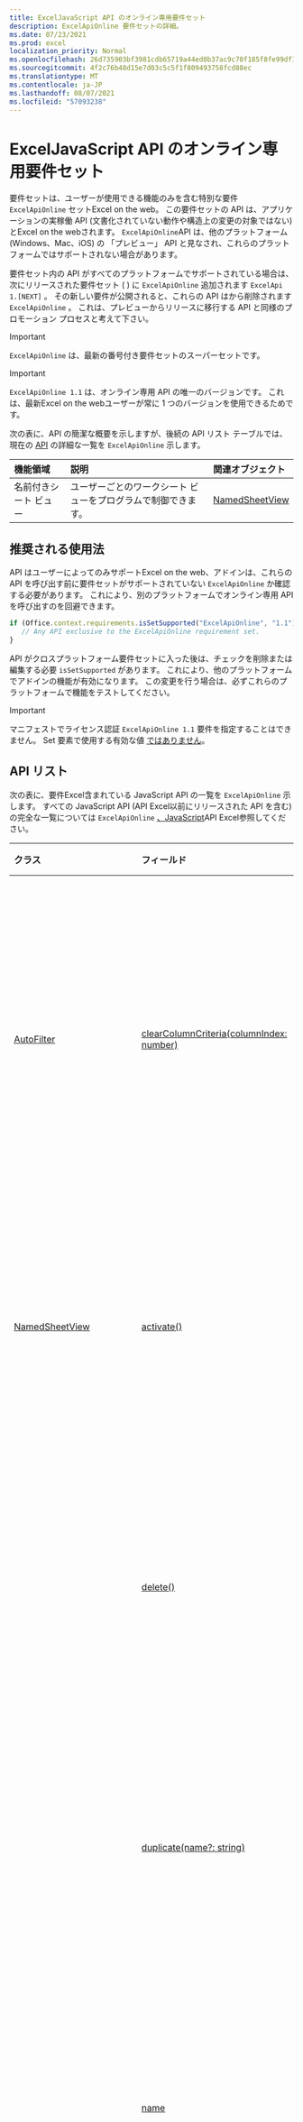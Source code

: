 ```yaml
---
title: ExcelJavaScript API のオンライン専用要件セット
description: ExcelApiOnline 要件セットの詳細。
ms.date: 07/23/2021
ms.prod: excel
localization_priority: Normal
ms.openlocfilehash: 26d735903bf3981cdb65719a44ed0b37ac9c70f185f8fe99df1e5c3669e19d80
ms.sourcegitcommit: 4f2c76b48d15e7d03c5c5f1f809493758fcd88ec
ms.translationtype: MT
ms.contentlocale: ja-JP
ms.lasthandoff: 08/07/2021
ms.locfileid: "57093238"
---
```

# <a name="excel-javascript-api-online-only-requirement-set"></a>ExcelJavaScript API のオンライン専用要件セット

要件セットは、ユーザーが使用できる機能のみを含む特別な要件 `ExcelApiOnline` セットExcel on the web。 この要件セットの API は、アプリケーションの実稼働 API (文書化されていない動作や構造上の変更の対象ではない) とExcel on the webされます。 `ExcelApiOnline`API は、他のプラットフォーム (Windows、Mac、iOS) の 「プレビュー」 API と見なされ、これらのプラットフォームではサポートされない場合があります。

要件セット内の API がすべてのプラットフォームでサポートされている場合は、次にリリースされた要件セット ( ) に `ExcelApiOnline` 追加されます `ExcelApi 1.[NEXT]` 。 その新しい要件が公開されると、これらの API はから削除されます `ExcelApiOnline` 。 これは、プレビューからリリースに移行する API と同様のプロモーション プロセスと考えて下さい。

> [!IMPORTANT]
> `ExcelApiOnline` は、最新の番号付き要件セットのスーパーセットです。

> [!IMPORTANT]
> `ExcelApiOnline 1.1` は、オンライン専用 API の唯一のバージョンです。 これは、最新Excel on the webユーザーが常に 1 つのバージョンを使用できるためです。

次の表に、API の簡潔な概要を示しますが、後続の API リスト テーブルでは、現在の [API](#api-list) の詳細な一覧を `ExcelApiOnline` 示します。

| 機能領域 | 説明 | 関連オブジェクト |
|:--- |:--- |:--- |
| 名前付きシート ビュー | ユーザーごとのワークシート ビューをプログラムで制御できます。 | [NamedSheetView](/javascript/api/excel/excel.namedsheetview) |

## <a name="recommended-usage"></a>推奨される使用法

API はユーザーによってのみサポートExcel on the web、アドインは、これらの API を呼び出す前に要件セットがサポートされていない `ExcelApiOnline` か確認する必要があります。 これにより、別のプラットフォームでオンライン専用 API を呼び出すのを回避できます。

```js
if (Office.context.requirements.isSetSupported("ExcelApiOnline", "1.1")) {
   // Any API exclusive to the ExcelApiOnline requirement set.
}
```

API がクロスプラットフォーム要件セットに入った後は、チェックを削除または編集する必要 `isSetSupported` があります。 これにより、他のプラットフォームでアドインの機能が有効になります。 この変更を行う場合は、必ずこれらのプラットフォームで機能をテストしてください。

> [!IMPORTANT]
> マニフェストでライセンス認証 `ExcelApiOnline 1.1` 要件を指定することはできません。 Set 要素で使用する有効な値 [ではありません](../manifest/set.md)。

## <a name="api-list"></a>API リスト

次の表に、要件Excel含まれている JavaScript API の一覧を `ExcelApiOnline` 示します。 すべての JavaScript API (API Excel以前にリリースされた API を含む) の完全な一覧については `ExcelApiOnline` [、JavaScript](/javascript/api/excel?view=excel-js-online&preserve-view=true)API Excel参照してください。

| クラス | フィールド | 説明 |
|:---|:---|:---|
|[AutoFilter](/javascript/api/excel/excel.autofilter)|[clearColumnCriteria(columnIndex: number)](/javascript/api/excel/excel.autofilter#clearColumnCriteria_columnIndex_)|オートフィルターの列フィルター条件をクリアします。|
|[NamedSheetView](/javascript/api/excel/excel.namedsheetview)|[activate()](/javascript/api/excel/excel.namedsheetview#activate__)|このシート ビューをアクティブ化します。|
||[delete()](/javascript/api/excel/excel.namedsheetview#delete__)|ワークシートからシート ビューを削除します。|
||[duplicate(name?: string)](/javascript/api/excel/excel.namedsheetview#duplicate_name_)|このシート ビューのコピーを作成します。|
||[name](/javascript/api/excel/excel.namedsheetview#name)|シート ビューの名前を取得または設定します。|
|[NamedSheetViewCollection](/javascript/api/excel/excel.namedsheetviewcollection)|[add(name: string)](/javascript/api/excel/excel.namedsheetviewcollection#add_name_)|指定した名前の新しいシート ビューを作成します。|
||[enterTemporary()](/javascript/api/excel/excel.namedsheetviewcollection#enterTemporary__)|新しい一時シート ビューを作成してアクティブ化します。|
||[exit()](/javascript/api/excel/excel.namedsheetviewcollection#exit__)|現在アクティブなシート ビューを終了します。|
||[getActive()](/javascript/api/excel/excel.namedsheetviewcollection#getActive__)|ワークシートの現在アクティブなシート ビューを取得します。|
||[getCount()](/javascript/api/excel/excel.namedsheetviewcollection#getCount__)|このワークシートのシート ビューの数を取得します。|
||[getItem(key: string)](/javascript/api/excel/excel.namedsheetviewcollection#getItem_key_)|名前を使用してシート ビューを取得します。|
||[getItemAt(index: number)](/javascript/api/excel/excel.namedsheetviewcollection#getItemAt_index_)|コレクション内のインデックスによってシート ビューを取得します。|
||[items](/javascript/api/excel/excel.namedsheetviewcollection#items)|このコレクション内に読み込まれた子アイテムを取得します。|
|[ワークシート](/javascript/api/excel/excel.worksheet)|[namedSheetViews](/javascript/api/excel/excel.worksheet#namedSheetViews)|ワークシートに存在するシート ビューのコレクションを返します。|

## <a name="see-also"></a>関連項目

- [Excel JavaScript API リファレンス ドキュメント](/javascript/api/excel?view=excel-js-online&preserve-view=true)
- [Excel JavaScript プレビュー API](excel-preview-apis.md)
- [Excel JavaScript API の要件セット](excel-api-requirement-sets.md)
